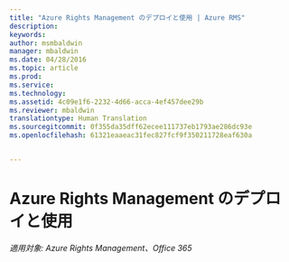 ```yaml
---
title: "Azure Rights Management のデプロイと使用 | Azure RMS"
description: 
keywords: 
author: msmbaldwin
manager: mbaldwin
ms.date: 04/28/2016
ms.topic: article
ms.prod: 
ms.service: 
ms.technology: 
ms.assetid: 4c09e1f6-2232-4d66-acca-4ef457dee29b
ms.reviewer: mbaldwin
translationtype: Human Translation
ms.sourcegitcommit: 0f355da35dff62ecee111737eb1793ae286dc93e
ms.openlocfilehash: 61321eaaeac31fec827fcf9f350211728eaf630a


---
```


# Azure Rights Management のデプロイと使用

*適用対象: Azure Rights Management、Office 365*




<!--HONumber=Jul16_HO3-->



